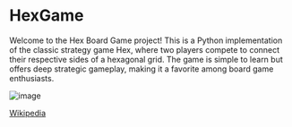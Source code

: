 # HexGame

Welcome to the Hex Board Game project! This is a Python implementation of the classic strategy game Hex, where two players compete to connect their respective sides of a hexagonal grid. The game is simple to learn but offers deep strategic gameplay, making it a favorite among board game enthusiasts.

![image](https://github.com/user-attachments/assets/888b94c9-2500-4fbb-bd54-92d1867fcbd7)

[Wikipedia](https://en.wikipedia.org/wiki/Hex_(board_game))

